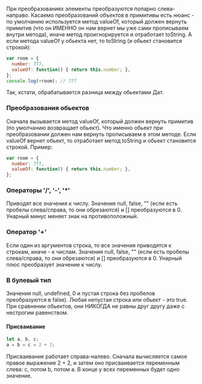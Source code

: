 При преобразованиях элементы преобразуются попарно слева-направо. Касаемо преобразований объектов в примитивы есть нюанс - по умолчанию используется метод valueOf, который должен вернуть примитив (что он ИМЕННО он нам вернет мы уже сами прописываем внутри метода), иначе метод проигнорируется и отработает toString. А если метода valueOf у обьекта нет, то toString (и обьект становится строкой):
```js
var room = {
  number: 777,
  valueOf: function() { return this.number; },
};
console.log(+room); // 777 
```
Так, кстати, обрабатывается разница между обьектами Дат.
### Преобразования обьектов
Сначала вызывается метод valueOf, который должен вернуть примитив (по умолчанию возвращает обьект). Что именно обьект при преобразовании должен нам вернуть прописываем в этом методе. Если valueOf вернет обьект, то отработает метод toString и обьект становится строкой. Пример:
```js
var room = {
  number: 777,
  valueOf: function() { return this.number; },
};
```
### Операторы '/', '-', '*'
Приводят все значения к числу. Значения null, false, "" (если есть пробелы слева/справа, то они обрезаются) и [] преобразуются в 0. Унарный минус меняет знак на противоположный.
### Оператор '+'
Если один из аргументов строка, то все значения приводятся к строкам, иначе - к числам. Значения null, false, "" (если есть пробелы слева/справа, то они обрезаются) и [] преобразуются в 0. Унарный плюс преобразует значение к числу.
### В булевый тип
Значения null, undefined, 0 и пустая строка без пробелов преобразуются в false). Любая непустая строка или обьект - это true. При сравнении обьектов, они НИКОГДА не равны друг другу даже с нестрогим равенством.

#### Присваивание
```js
let a, b, c;
a = b = c = 2 + 2;
```
Присваивание работает справа-налево. Сначала вычисляется самое правое выражение 2 + 2, и затем оно присваивается переменным слева: c, потом b, потом a. В конце у всех переменных будет одно значение.